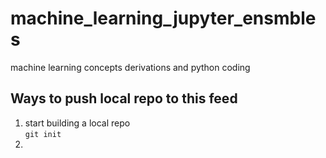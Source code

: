 # machine_learning_jupyter_ensmbles
machine learning concepts derivations and python coding
## Ways to push local repo to this feed
1. start building a local repo <br>``git init``
2. 
